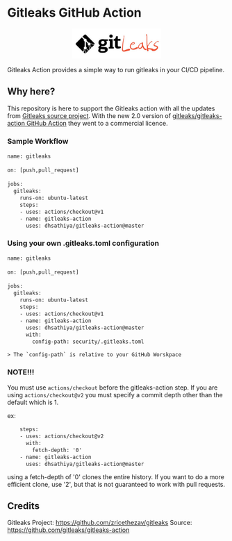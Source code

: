 # Gitleaks GitHub Action
<p align="center">
  <img alt="gitleaks" src="https://raw.githubusercontent.com/zricethezav/gifs/master/gitleakslogo.png" height="70" />
</p>

Gitleaks Action provides a simple way to run gitleaks in your CI/CD pipeline.
## Why here?
This repository is here to support the Gitleaks action with all the updates from [Gitleaks source project](https://github.com/zricethezav/gitleaks). With the new 2.0 version of [gitleaks/gitleaks-action GitHub Action](https://github.com/gitleaks/gitleaks-action#-why-is-my-gitleaks-action-job-suddenly-failing) they went to a commercial licence. 

### Sample Workflow
```
name: gitleaks

on: [push,pull_request]

jobs:
  gitleaks:
    runs-on: ubuntu-latest
    steps:
    - uses: actions/checkout@v1
    - name: gitleaks-action
      uses: dhsathiya/gitleaks-action@master
```

### Using your own .gitleaks.toml configuration
```
name: gitleaks

on: [push,pull_request]

jobs:
  gitleaks:
    runs-on: ubuntu-latest
    steps:
    - uses: actions/checkout@v1
    - name: gitleaks-action
      uses: dhsathiya/gitleaks-action@master
      with:
        config-path: security/.gitleaks.toml
```
    > The `config-path` is relative to your GitHub Worskpace

### NOTE!!!
You must use `actions/checkout` before the gitleaks-action step. If you are using `actions/checkout@v2` you must specify a commit depth other than the default which is 1. 

ex: 
```
    steps:
    - uses: actions/checkout@v2
      with:
        fetch-depth: '0'
    - name: gitleaks-action
      uses: dhsathiya/gitleaks-action@master
```

using a fetch-depth of '0' clones the entire history. If you want to do a more efficient clone, use '2', but that is not guaranteed to work with pull requests.   

## Credits
Gitleaks Project: https://github.com/zricethezav/gitleaks
Source: https://github.com/gitleaks/gitleaks-action